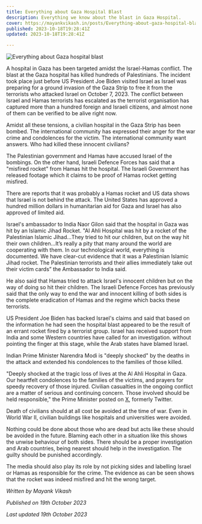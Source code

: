 ```yaml
---
title: Everything about Gaza Hospital Blast
description: Everything we know about the blast in Gaza Hospital.
cover: https://mayankvikash.in/posts/Everything-about-gaza-hospital-blast/Everything-about-gaza-hospital-blast.webp
published: 2023-10-18T19:28:41Z
updated: 2023-10-18T19:28:41Z

---
```

![Everything about Gaza hospital blast](https://mayankvikash.in/posts/Everything-about-gaza-hospital-blast/Everything-about-gaza-hospital-blast.webp)

A hospital in Gaza has been targeted amidst the Israel-Hamas conflict. The blast at the Gaza hospital has killed hundreds of Palestinians. The incident took place just before US President Joe Biden visited Israel as Israel was preparing for a ground invasion of the Gaza Strip to free it from the terrorists who attacked Israel on October 7, 2023. The conflict between Israel and Hamas terrorists has escalated as the terrorist organisation has captured more than a hundred foreign and Israeli citizens, and almost none of them can be verified to be alive right now. 

Amidst all these tensions, a civilian hospital in the Gaza Strip has been bombed. The international community has expressed their anger for the war crime and condolences for the victim. The international community want answers. Who had killed these innocent civilians?

The Palestinian government and Hamas have accused Israel of the bombings. On the other hand, Israeli Defence Forces has said that a "misfired rocket" from Hamas hit the hospital. The Israeli Government has released footage which it claims to be proof of Hamas rocket getting misfired. 

There are reports that it was probably a Hamas rocket and US data shows that Israel is not behind the attack. The United States has approved a hundred million dollars in humanitarian aid for Gaza and Israel has also approved of limited aid.

Israel's ambassador to India Naor Gilon said that the hospital in Gaza was hit by an Islamic Jihad Rocket. "Al Ahli Hospital was hit by a rocket of the Palestinian Islamic Jihad…They tried to hit our children, but on the way hit their own children…It’s really a pity that many around the world are cooperating with them. In our technological world, everything is documented. We have clear-cut evidence that it was a Palestinian Islamic Jihad rocket. The Palestinian terrorists and their allies immediately take out their victim cards” the Ambassador to India said.

He also said that Hamas tried to attack Israel's innocent children but on the way of doing so hit their children. The Israeli Defence Forces has previously said that the only way to end the war and innocent killing of both sides is the complete eradication of Hamas and the regime which backs these terrorists.

US President Joe Biden has backed Israel's claims and said that based on the information he had seen the hospital blast appeared to be the result of an errant rocket fired by a terrorist group. Israel has received support from India and some Western countries have called for an investigation. without pointing the finger at this stage, while the Arab states have blamed Israel.

Indian Prime Minister Narendra Modi is "deeply shocked" by the deaths in the attack and extended his condolences to the families of those killed.

"Deeply shocked at the tragic loss of lives at the Al Ahli Hospital in Gaza. Our heartfelt condolences to the families of the victims, and prayers for speedy recovery of those injured. Civilian casualties in the ongoing conflict are a matter of serious and continuing concern. Those involved should be held responsible," the Prime Minister posted on [X](https://x.com/narendramodi/status/1714551508535296439?s=20), formerly Twitter.

Death of civilians should at all cost be avoided at the time of war. Even in World War II, civilian buildings like hospitals and universities were avoided.

Nothing could be done about those who are dead but acts like these should be avoided in the future. Blaming each other in a situation like this shows the unwise behaviour of both sides. There should be a proper investigation and Arab countries, being nearest should help in the investigation. The guilty should be punished accordingly.

The media should also play its role by not picking sides and labelling Israel or Hamas as responsible for the crime. The evidence as can be seen shows that the rocket was indeed misfired and hit the wrong target. 

*Written by Mayank Vikash*

*Published on 19th October 2023*

*Last updated 19th October 2023*



